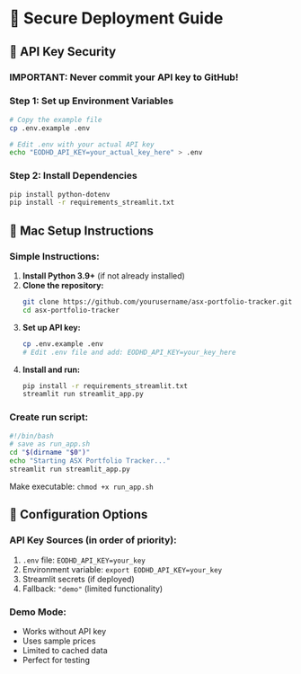 # 🚀 Secure Deployment Guide

## 🔐 API Key Security

### **IMPORTANT: Never commit your API key to GitHub!**

### Step 1: Set up Environment Variables
```bash
# Copy the example file
cp .env.example .env

# Edit .env with your actual API key
echo "EODHD_API_KEY=your_actual_key_here" > .env
```

### Step 2: Install Dependencies
```bash
pip install python-dotenv
pip install -r requirements_streamlit.txt
```

## 🍎 Mac Setup Instructions

### **Simple Instructions:**
1. **Install Python 3.9+** (if not already installed)
2. **Clone the repository:**
   ```bash
   git clone https://github.com/yourusername/asx-portfolio-tracker.git
   cd asx-portfolio-tracker
   ```
3. **Set up API key:**
   ```bash
   cp .env.example .env
   # Edit .env file and add: EODHD_API_KEY=your_key_here
   ```
4. **Install and run:**
   ```bash
   pip install -r requirements_streamlit.txt
   streamlit run streamlit_app.py
   ```

### **Create run script:**
```bash
#!/bin/bash
# save as run_app.sh
cd "$(dirname "$0")"
echo "Starting ASX Portfolio Tracker..."
streamlit run streamlit_app.py
```

Make executable: `chmod +x run_app.sh`

## 🔧 Configuration Options

### **API Key Sources (in order of priority):**
1. `.env` file: `EODHD_API_KEY=your_key`
2. Environment variable: `export EODHD_API_KEY=your_key`
3. Streamlit secrets (if deployed)
4. Fallback: `"demo"` (limited functionality)

### **Demo Mode:**
- Works without API key
- Uses sample prices
- Limited to cached data
- Perfect for testing
